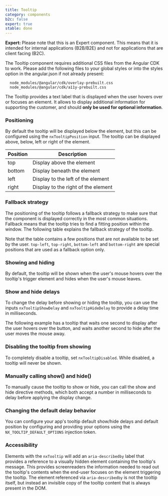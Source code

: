 ```yaml
---
title: Tooltip
category: components
b2c: false
expert: true
stable: done
---
```


<div class="docs-deprecation-warning">
  <strong>Expert: </strong>
  Please note that this is an Expert component. This means that it is intended for internal applications (B2B/B2E) and not for applications that are client facing (B2C).
</div>

The Tooltip component requires additional CSS files from the Angular CDK to work. Please add the following files to your global styles or into the styles option in the angular.json if not already present:

```
  node_modules/@angular/cdk/overlay-prebuilt.css
  node_modules/@angular/cdk/a11y-prebuilt.css
```


The Tooltip provides a text label that is displayed when the user hovers over or focuses an element.
It allows to display additional information for supporting the customer,
and should **only be used for optional information**.

<!-- example(tooltip-basic) -->

### Positioning

By default the tooltip will be displayed below the element, but this can be configured
using the `nxTooltipPosition` input. The tooltip can be displayed above,
below, left or right of the element.

| Position | Description                         |
| -------- | ----------------------------------- |
| top      | Display above the element           |
| bottom   | Display beneath the element         |
| left     | Display to the left of the element  |
| right    | Display to the right of the element |

<!-- example(tooltip-positions) -->

### Fallback strategy

The positioning of the tooltip follows a fallback strategy to make sure that the component is displayed correctly in the most common situations. Fallback means that the tooltip tries to find a fitting position within the window.
The following table explains the fallback strategy of the tooltip.

<!-- example(tooltip-fallbacks-table) -->

Note that the table contains a few positions that are not available to be set by the user. `top-left`, `top-right`, `bottom-left` and `bottom-right` are special positions that are used as a fallback option only.

### Showing and hiding

By default, the tooltip will be shown when the user's mouse hovers over
the tooltip's trigger element and hides when the user's mouse leaves.

### Show and hide delays

To change the delay before showing or hiding the tooltip, you can use
the inputs `nxTooltipShowDelay` and `nxTooltipHideDelay` to provide a delay time in milliseconds.

The following example has a tooltip that waits one second to display after
the user hovers over the button, and waits another second to hide after the user moves the mouse away.

<!-- example(tooltip-delay) -->

### Disabling the tooltip from showing

To completely disable a tooltip, set `nxTooltipDisabled`. While disabled, a tooltip will never be shown.

<!-- example(tooltip-disabled) -->

### Manually calling show() and hide()

To manually cause the tooltip to show or hide, you can call the show and hide directive methods,
which both accept a number in milliseconds to delay before applying the display change.

<!-- example(tooltip-programmatic) -->

### Changing the default delay behavior

You can configure your app's tooltip default show/hide delays and default
position by configuring and providing your options using the `NX_TOOLTIP_DEFAULT_OPTIONS`
injection token.

<!-- example(tooltip-settings) -->

### Accessibility

Elements with the `nxTooltip` will add an `aria-describedby` label that
provides a reference to a visually hidden element containing the tooltip's message.
This provides screenreaders the information needed to read out the tooltip's
contents when the end-user focuses on the element triggering the tooltip.
The element referenced via `aria-describedby` is not the tooltip itself,
but instead an invisible copy of the tooltip content that is always present in the DOM.
